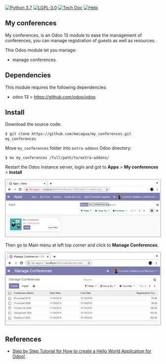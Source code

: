 [![Python 3.7](https://img.shields.io/badge/Python-3.7-blue)](https://www.python.org/downloads/release/python-375/)
[![LGPL-3.0](https://img.shields.io/github/license/macagua/my_conferences.svg)](https://github.com/macagua/my_conferences/blob/master/LICENSE)
[![Tech Doc](http://img.shields.io/badge/master-docs-875A7B.svg?style=flat&colorA=8F8F8F)](http://www.erpish.com/odoo/step-by-step-tutorial-for-how-to-create-a-hello-world-application-for-odoo/)
[![Help](http://img.shields.io/badge/master-help-875A7B.svg?style=flat&colorA=8F8F8F)](https://www.odoo.com/forum/help-1)

My conferences
--------------

My conferences, is an Odoo 13 module to ease the management of conferences, 
you can manage registration of guests as well as resources.

This Odoo module let you manage:

- manage conferences.


Dependencies
------------

This module requires the following dependencies:

- odoo 13 > https://github.com/odoo/odoo


Install
-------

Download the source code:

```
$ git clone https://github.com/macagua/my_conferences.git my_conferences
```

Move ``my_conferences`` folder into ``extra-addons`` Odoo directory:

```
$ mv my_conferences /full/path/to/extra-addons/
```

Restart the Odoo instance server, login and got to **Apps** > **My conferences** > **Install**

![Install 'My conferences' Module](https://raw.githubusercontent.com/macagua/my_conferences/master/static/description/install_module.png "Install 'My conferences' Module")

Then go to Main menu at left top corner and click to **Manage Conferences**.

![Access 'Manage Conferences' Menu](https://raw.githubusercontent.com/macagua/my_conferences/master/static/description/manage_conferences.png "Access 'Manage Conferences' Menu")


References
----------

- [Step by Step Tutorial for How to create a Hello World Application for Odoo!](http://www.erpish.com/odoo/step-by-step-tutorial-for-how-to-create-a-hello-world-application-for-odoo/).
